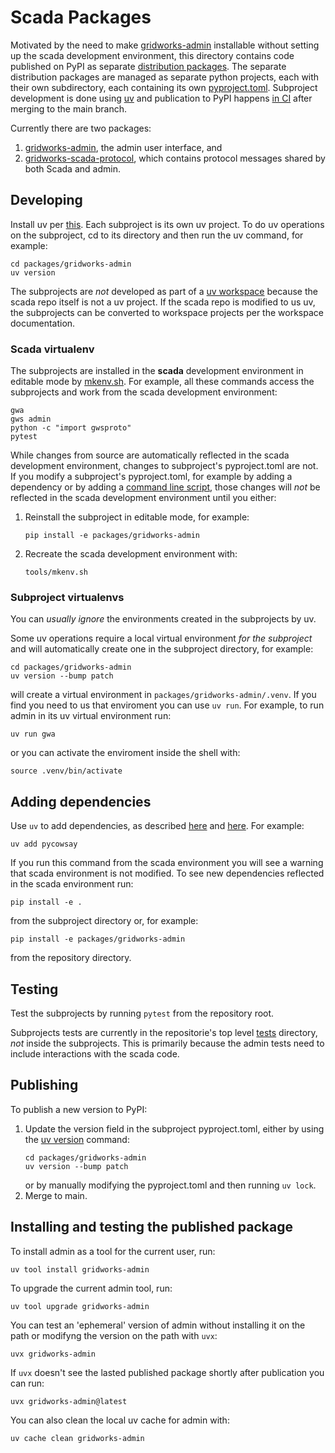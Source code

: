 # Scada Packages

Motivated by the need to make [gridworks-admin] installable without setting up the
scada development environment, this directory contains code published on PyPI as
separate [distribution packages]. The separate distribution packages are managed
as separate python projects, each with their own subdirectory, each containing
its own [pyproject.toml]. Subproject development is done using [uv] and
publication to PyPI happens [in CI] after merging to the main branch. 

Currently there are two packages: 
1. [gridworks-admin], the admin user interface, and
2. [gridworks-scada-protocol], which contains protocol messages shared by both
   Scada and admin. 

## Developing

Install uv per [this]. Each subproject is its  own uv project. To do uv
operations on the subproject, cd to its directory and then run the uv command,
for example:

```shell
cd packages/gridworks-admin
uv version
```

The subprojects are *not* developed as part of a [uv workspace] because the
scada repo itself is not a uv project. If the scada repo is modified to us uv,
the subprojects can be converted to workspace projects per the workspace
documentation.

### Scada virtualenv
The subprojects are installed in the **scada** development environment in
editable mode by [mkenv.sh]. For example, all these commands access the 
subprojects and work from the scada development environment:

```shell
gwa
gws admin
python -c "import gwsproto"
pytest
```

While changes from source are automatically reflected in the scada development
environment, changes to subproject's pyproject.toml are not. If you modify a
subproject's pyproject.toml, for example by adding a dependency or by adding a 
[command line script], those changes will *not* be reflected in the scada
development environment until you either: 
1. Reinstall the subproject in editable mode, for example: 
   ```shell
   pip install -e packages/gridworks-admin
   ```
2. Recreate the scada development environment with: 
   ```shell
   tools/mkenv.sh
   ```

### Subproject virtualenvs
You can *usually ignore* the environments created in the subprojects by uv. 

Some uv operations require a local virtual environment *for the subproject* and
will automatically create one in the subproject directory, for example:

```shell
cd packages/gridworks-admin
uv version --bump patch
```
will create a virtual environment in `packages/gridworks-admin/.venv`. If you 
find you need to us that enviroment you can use `uv run`. For example, to run 
admin in its uv virtual environment run: 
```shell
uv run gwa
```
or you can activate the enviroment inside the shell with:
```shell
source .venv/bin/activate
```

## Adding dependencies
Use `uv` to add dependencies, as described [here] and 
[here](https://docs.astral.sh/uv/concepts/projects/dependencies/). For example: 

```shell
uv add pycowsay
```

If you run this command from the scada environment you will see a warning that
scada environment is not modified. To see new dependencies reflected in the 
scada environment run: 
```shell
pip install -e .
```
from the subproject directory or, for example:
```shell
pip install -e packages/gridworks-admin
```
from the repository directory.

## Testing
Test the subprojects by running `pytest` from the repository root. 

Subprojects tests are currently in the repositorie's top level [tests] directory,
*not* inside the subprojects. This is primarily because the admin tests need to
include interactions with the scada code.

## Publishing

To publish a new version to PyPI:
1. Update the version field in the subproject pyproject.toml, either by using
   the [uv version] command:
   ```shell
   cd packages/gridworks-admin
   uv version --bump patch
   ```
   or by manually modifying the pyproject.toml and then running `uv lock`.
2. Merge to main. 

## Installing and testing the published package

To install admin as a tool for the current user, run: 

```shell
uv tool install gridworks-admin
```

To upgrade the current admin tool, run:
```shell
uv tool upgrade gridworks-admin
```

You can test an 'ephemeral' version of admin without installing it on the path
or modifyng the version on the path with `uvx`:

```shell
uvx gridworks-admin
```

If `uvx` doesn't see the lasted published package shortly after publication you
can run:

```shell
uvx gridworks-admin@latest
```

You can also clean the local uv cache for admin with: 
```shell
uv cache clean gridworks-admin 
```

[distribution packages]: https://packaging.python.org/en/latest/discussions/distribution-package-vs-import-package/#distribution-package-vs-import-package
[uv]: https://docs.astral.sh/uv/
[pyproject.toml]: https://packaging.python.org/en/latest/guides/writing-pyproject-toml/
[in CI]: https://github.com/thegridelectric/gridworks-scada/blob/dev/.github/workflows/release.yml
[gridworks-scada-protocol]: https://pypi.org/project/gridworks-scada-protocol/
[gridworks-admin]: https://pypi.org/project/gridworks-admin/
[this]: https://docs.astral.sh/uv/getting-started/installation/#standalone-installer
[uv workspace]: https://docs.astral.sh/uv/concepts/projects/workspaces/
[mkenv.sh]: ../tools/mkenv.sh
[tests]: https://github.com/thegridelectric/gridworks-scada/tree/dev/tests
[command line script]: https://github.com/thegridelectric/gridworks-scada/blob/9c7f3ded7d8a08868a8be17a36f27fc32fcff704/packages/gridworks-admin/pyproject.toml#L23
[admin pyproject.toml]: ./packages/gridworks-admin/pyproject.toml
[uv version]: https://docs.astral.sh/uv/guides/package/#updating-your-version
[here]: https://docs.astral.sh/uv/guides/projects/#managing-dependencies
